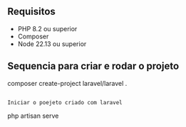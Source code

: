 ## Requisitos

* PHP 8.2 ou superior
* Composer
* Node 22.13 ou superior

## Sequencia para criar e rodar o projeto

composer create-project laravel/laravel .
```

Iniciar o poejeto criado com laravel
```
php artisan serve
```